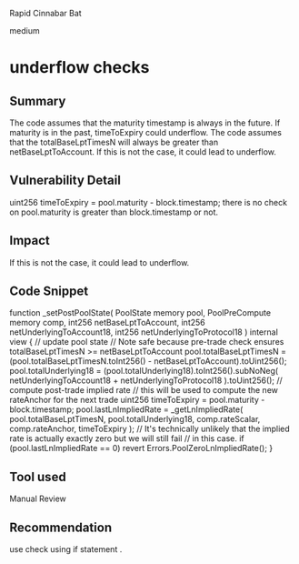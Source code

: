 Rapid Cinnabar Bat

medium

# underflow checks

## Summary
 The code assumes that the maturity timestamp is always in the future. If maturity is in the past, timeToExpiry could underflow.
     The code assumes that the totalBaseLptTimesN will always be greater than netBaseLptToAccount. If this is not the case, it could lead to underflow.
## Vulnerability Detail
  uint256 timeToExpiry = pool.maturity - block.timestamp;
there is no check on  pool.maturity is greater than block.timestamp or not.
## Impact
 If this is not the case, it could lead to underflow.
## Code Snippet
  function _setPostPoolState(
        PoolState memory pool,
        PoolPreCompute memory comp,
        int256 netBaseLptToAccount,
        int256 netUnderlyingToAccount18,
        int256 netUnderlyingToProtocol18
    ) internal view {
        // update pool state
        // Note safe because pre-trade check ensures totalBaseLptTimesN >= netBaseLptToAccount
        pool.totalBaseLptTimesN = (pool.totalBaseLptTimesN.toInt256() - netBaseLptToAccount).toUint256();
        pool.totalUnderlying18 = (pool.totalUnderlying18).toInt256().subNoNeg(
            netUnderlyingToAccount18 + netUnderlyingToProtocol18
        ).toUint256();
        // compute post-trade implied rate
        // this will be used to compute the new rateAnchor for the next trade
        uint256 timeToExpiry = pool.maturity - block.timestamp;
        pool.lastLnImpliedRate = _getLnImpliedRate(
            pool.totalBaseLptTimesN, pool.totalUnderlying18, comp.rateScalar, comp.rateAnchor, timeToExpiry
        );
        // It's technically unlikely that the implied rate is actually exactly zero but we will still fail
        // in this case.
        if (pool.lastLnImpliedRate == 0) revert Errors.PoolZeroLnImpliedRate();
    }
## Tool used

Manual Review

## Recommendation
use check using if statement .